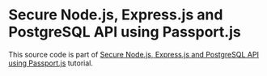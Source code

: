 # Secure Node.js, Express.js and PostgreSQL API using Passport.js

This source code is part of [Secure Node.js, Express.js and PostgreSQL API using Passport.js](https://www.djamware.com/post/5bf94d9a80aca747f4b9ce9f/secure-nodejs-expressjs-and-postgresql-api-using-passportjs) tutorial.